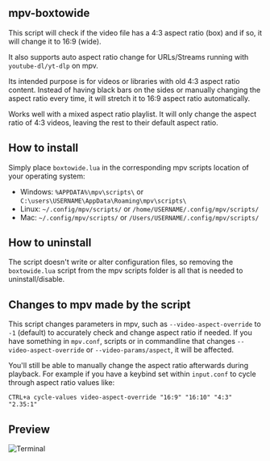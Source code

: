 ## mpv-boxtowide
This script will check if the video file has a 4:3 aspect ratio (box) and if so, it will change it to 16:9 (wide).

It also supports auto aspect ratio change for URLs/Streams running with `youtube-dl/yt-dlp` on mpv.

Its intended purpose is for videos or libraries with old 4:3 aspect ratio content. Instead of having black bars on the sides or manually changing the aspect ratio every time, it will stretch it to 16:9 aspect ratio automatically.

Works well with a mixed aspect ratio playlist. It will only change the aspect ratio of 4:3 videos, leaving the rest to their default aspect ratio.

## How to install
Simply place `boxtowide.lua` in the corresponding mpv scripts location of your operating system:

- Windows: `%APPDATA%\mpv\scripts\` or `C:\users\USERNAME\AppData\Roaming\mpv\scripts\`
- Linux: `~/.config/mpv/scripts/` or `/home/USERNAME/.config/mpv/scripts/`
- Mac: `~/.config/mpv/scripts/` or `/Users/USERNAME/.config/mpv/scripts/`

## How to uninstall
The script doesn't write or alter configuration files, so removing the `boxtowide.lua` script from the mpv scripts folder is all that is needed to uninstall/disable.

## Changes to mpv made by the script
This script changes parameters in mpv, such as `--video-aspect-override` to `-1` (default) to accurately check and change aspect ratio if needed. If you have something in `mpv.conf`, scripts or in commandline that changes `--video-aspect-override` or `--video-params/aspect`, it will be affected.

You'll still be able to manually change the aspect ratio afterwards during playback. For example if you have a keybind set within `input.conf` to cycle through aspect ratio values like:

`CTRL+a cycle-values video-aspect-override "16:9" "16:10" "4:3" "2.35:1"`

## Preview
![Terminal](https://github.com/user-attachments/assets/ae05fb4d-2aca-4137-81db-7abd4c25f5dc)
